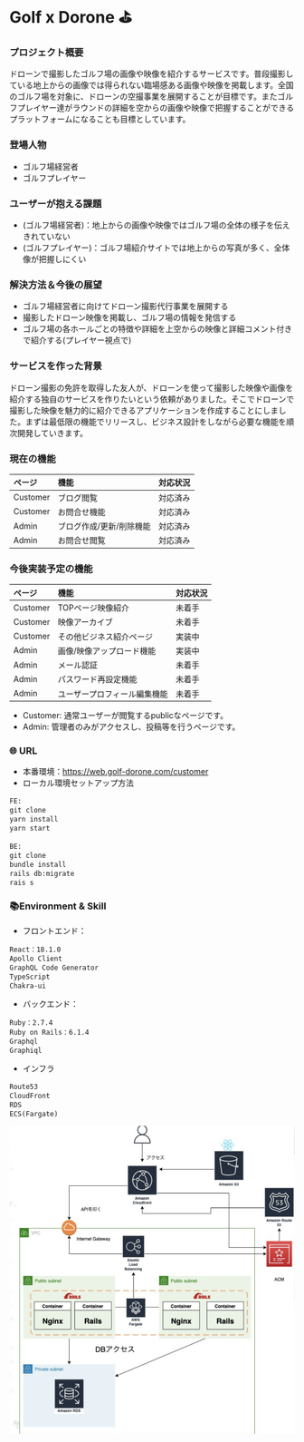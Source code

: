 # Golf x Dorone ⛳️ 
### プロジェクト概要
ドローンで撮影したゴルフ場の画像や映像を紹介するサービスです。普段撮影している地上からの画像では得られない臨場感ある画像や映像を掲載します。全国のゴルフ場を対象に、ドローンの空撮事業を展開することが目標です。またゴルフプレイヤー達がラウンドの詳細を空からの画像や映像で把握することができるプラットフォームになることも目標としています。

### 登場人物
- ゴルフ場経営者
- ゴルフプレイヤー

### ユーザーが抱える課題
- (ゴルフ場経営者)：地上からの画像や映像ではゴルフ場の全体の様子を伝えきれていない
- (ゴルフプレイヤー)：ゴルフ場紹介サイトでは地上からの写真が多く、全体像が把握しにくい

### 解決方法＆今後の展望
- ゴルフ場経営者に向けてドローン撮影代行事業を展開する
- 撮影したドローン映像を掲載し、ゴルフ場の情報を発信する
- ゴルフ場の各ホールごとの特徴や詳細を上空からの映像と詳細コメント付きで紹介する(プレイヤー視点で)

### サービスを作った背景
ドローン撮影の免許を取得した友人が、ドローンを使って撮影した映像や画像を紹介する独自のサービスを作りたいという依頼がありました。そこでドローンで撮影した映像を魅力的に紹介できるアプリケーションを作成することにしました。まずは最低限の機能でリリースし、ビジネス設計をしながら必要な機能を順次開発していきます。

### 現在の機能
| ページ | 機能 | 対応状況 |
| :--- | :--- | :--- |
| Customer | ブログ閲覧 | 対応済み |
| Customer | お問合せ機能 | 対応済み |
| Admin | ブログ作成/更新/削除機能 | 対応済み |
| Admin | お問合せ閲覧 | 対応済み |

### 今後実装予定の機能
| ページ | 機能 | 対応状況 |
| :--- | :--- | :--- |
| Customer | TOPページ映像紹介 | 未着手 |
| Customer | 映像アーカイブ | 未着手 |
| Customer | その他ビジネス紹介ページ | 実装中 |
| Admin | 画像/映像アップロード機能 | 実装中 |
| Admin | メール認証 | 未着手 |
| Admin | パスワード再設定機能 | 未着手 |
| Admin | ユーザープロフィール編集機能 | 未着手 |

- Customer: 通常ユーザーが閲覧するpublicなページです。
- Admin: 管理者のみがアクセスし、投稿等を行うページです。

### 🌐 URL

- 本番環境：https://web.golf-dorone.com/customer
- ローカル環境セットアップ方法
```
FE:
git clone
yarn install
yarn start

BE:
git clone
bundle install
rails db:migrate
rais s
```

### 📚Environment & Skill

- フロントエンド：

```
React：18.1.0
Apollo Client
GraphQL Code Generator
TypeScript
Chakra-ui
```

- バックエンド：

```
Ruby：2.7.4
Ruby on Rails：6.1.4
Graphql
Graphiql
```

- インフラ

```
Route53
CloudFront
RDS
ECS(Fargate)
```

![infra](profile/statics/infra_image.png)
